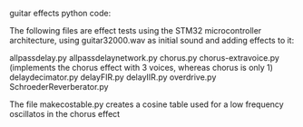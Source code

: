 guitar effects python code:

The following files are effect tests using the STM32 microcontroller architecture, using guitar32000.wav as initial sound and adding effects to it:

allpassdelay.py
allpassdelaynetwork.py
chorus.py
chorus-extravoice.py (implements the chorus effect with 3 voices, whereas chorus is only 1)
delaydecimator.py
delayFIR.py
delayIIR.py
overdrive.py
SchroederReverberator.py

The file makecostable.py creates a cosine table used for a low frequency oscillatos in the chorus effect
